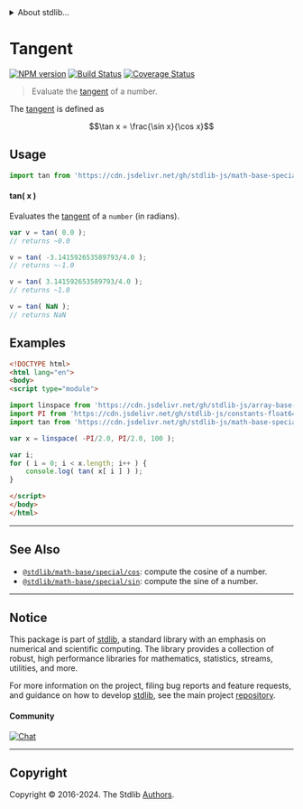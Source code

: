 <!--

@license Apache-2.0

Copyright (c) 2018 The Stdlib Authors.

Licensed under the Apache License, Version 2.0 (the "License");
you may not use this file except in compliance with the License.
You may obtain a copy of the License at

   http://www.apache.org/licenses/LICENSE-2.0

Unless required by applicable law or agreed to in writing, software
distributed under the License is distributed on an "AS IS" BASIS,
WITHOUT WARRANTIES OR CONDITIONS OF ANY KIND, either express or implied.
See the License for the specific language governing permissions and
limitations under the License.

-->


<details>
  <summary>
    About stdlib...
  </summary>
  <p>We believe in a future in which the web is a preferred environment for numerical computation. To help realize this future, we've built stdlib. stdlib is a standard library, with an emphasis on numerical and scientific computation, written in JavaScript (and C) for execution in browsers and in Node.js.</p>
  <p>The library is fully decomposable, being architected in such a way that you can swap out and mix and match APIs and functionality to cater to your exact preferences and use cases.</p>
  <p>When you use stdlib, you can be absolutely certain that you are using the most thorough, rigorous, well-written, studied, documented, tested, measured, and high-quality code out there.</p>
  <p>To join us in bringing numerical computing to the web, get started by checking us out on <a href="https://github.com/stdlib-js/stdlib">GitHub</a>, and please consider <a href="https://opencollective.com/stdlib">financially supporting stdlib</a>. We greatly appreciate your continued support!</p>
</details>

# Tangent

[![NPM version][npm-image]][npm-url] [![Build Status][test-image]][test-url] [![Coverage Status][coverage-image]][coverage-url] <!-- [![dependencies][dependencies-image]][dependencies-url] -->

> Evaluate the [tangent][tangent] of a number.

<section class="intro">

The [tangent][tangent] is defined as

<!-- <equation class="equation" label="eq:tangent" align="center" raw="\tan x = \frac{\sin x}{\cos x}" alt="Tangent definition."> -->

```math
\tan x = \frac{\sin x}{\cos x}
```

<!-- <div class="equation" align="center" data-raw-text="\tan x = \frac{\sin x}{\cos x}" data-equation="eq:tangent">
    <img src="https://cdn.jsdelivr.net/gh/stdlib-js/stdlib@bb29798906e119fcb2af99e94b60407a270c9b32/lib/node_modules/@stdlib/math/base/special/tan/docs/img/equation_tangent.svg" alt="Tangent definition.">
    <br>
</div> -->

<!-- </equation> -->

</section>

<!-- /.intro -->



<section class="usage">

## Usage

```javascript
import tan from 'https://cdn.jsdelivr.net/gh/stdlib-js/math-base-special-tan@esm/index.mjs';
```

#### tan( x )

Evaluates the [tangent][tangent] of a `number` (in radians).

```javascript
var v = tan( 0.0 );
// returns ~0.0

v = tan( -3.141592653589793/4.0 );
// returns ~-1.0

v = tan( 3.141592653589793/4.0 );
// returns ~1.0

v = tan( NaN );
// returns NaN
```

</section>

<!-- /.usage -->

<section class="examples">

## Examples

<!-- eslint no-undef: "error" -->

```html
<!DOCTYPE html>
<html lang="en">
<body>
<script type="module">

import linspace from 'https://cdn.jsdelivr.net/gh/stdlib-js/array-base-linspace@esm/index.mjs';
import PI from 'https://cdn.jsdelivr.net/gh/stdlib-js/constants-float64-pi@esm/index.mjs';
import tan from 'https://cdn.jsdelivr.net/gh/stdlib-js/math-base-special-tan@esm/index.mjs';

var x = linspace( -PI/2.0, PI/2.0, 100 );

var i;
for ( i = 0; i < x.length; i++ ) {
    console.log( tan( x[ i ] ) );
}

</script>
</body>
</html>
```

</section>

<!-- /.examples -->

<!-- Section for related `stdlib` packages. Do not manually edit this section, as it is automatically populated. -->

<section class="related">

* * *

## See Also

-   <span class="package-name">[`@stdlib/math-base/special/cos`][@stdlib/math/base/special/cos]</span><span class="delimiter">: </span><span class="description">compute the cosine of a number.</span>
-   <span class="package-name">[`@stdlib/math-base/special/sin`][@stdlib/math/base/special/sin]</span><span class="delimiter">: </span><span class="description">compute the sine of a number.</span>

</section>

<!-- /.related -->

<!-- Section for all links. Make sure to keep an empty line after the `section` element and another before the `/section` close. -->


<section class="main-repo" >

* * *

## Notice

This package is part of [stdlib][stdlib], a standard library with an emphasis on numerical and scientific computing. The library provides a collection of robust, high performance libraries for mathematics, statistics, streams, utilities, and more.

For more information on the project, filing bug reports and feature requests, and guidance on how to develop [stdlib][stdlib], see the main project [repository][stdlib].

#### Community

[![Chat][chat-image]][chat-url]

---

## Copyright

Copyright &copy; 2016-2024. The Stdlib [Authors][stdlib-authors].

</section>

<!-- /.stdlib -->

<!-- Section for all links. Make sure to keep an empty line after the `section` element and another before the `/section` close. -->

<section class="links">

[npm-image]: http://img.shields.io/npm/v/@stdlib/math-base-special-tan.svg
[npm-url]: https://npmjs.org/package/@stdlib/math-base-special-tan

[test-image]: https://github.com/stdlib-js/math-base-special-tan/actions/workflows/test.yml/badge.svg?branch=main
[test-url]: https://github.com/stdlib-js/math-base-special-tan/actions/workflows/test.yml?query=branch:main

[coverage-image]: https://img.shields.io/codecov/c/github/stdlib-js/math-base-special-tan/main.svg
[coverage-url]: https://codecov.io/github/stdlib-js/math-base-special-tan?branch=main

<!--

[dependencies-image]: https://img.shields.io/david/stdlib-js/math-base-special-tan.svg
[dependencies-url]: https://david-dm.org/stdlib-js/math-base-special-tan/main

-->

[chat-image]: https://img.shields.io/gitter/room/stdlib-js/stdlib.svg
[chat-url]: https://app.gitter.im/#/room/#stdlib-js_stdlib:gitter.im

[stdlib]: https://github.com/stdlib-js/stdlib

[stdlib-authors]: https://github.com/stdlib-js/stdlib/graphs/contributors

[umd]: https://github.com/umdjs/umd
[es-module]: https://developer.mozilla.org/en-US/docs/Web/JavaScript/Guide/Modules

[deno-url]: https://github.com/stdlib-js/math-base-special-tan/tree/deno
[umd-url]: https://github.com/stdlib-js/math-base-special-tan/tree/umd
[esm-url]: https://github.com/stdlib-js/math-base-special-tan/tree/esm
[branches-url]: https://github.com/stdlib-js/math-base-special-tan/blob/main/branches.md

[tangent]: http://mathworld.wolfram.com/Tangent.html

<!-- <related-links> -->

[@stdlib/math/base/special/cos]: https://github.com/stdlib-js/math-base-special-cos/tree/esm

[@stdlib/math/base/special/sin]: https://github.com/stdlib-js/math-base-special-sin/tree/esm

<!-- </related-links> -->

</section>

<!-- /.links -->
